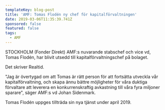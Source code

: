 ```yaml
---
templateKey: blog-post
title: 'AMF: Tomas Flodén ny chef för kapitalförvaltningen'
date: 2019-03-06T11:35:39.741Z
sponsored: false
featured: false
tags:
  - AMF
---
```

STOCKHOLM (Fonder Direkt) AMF:s nuvarande stabschef och vice vd, Tomas Flodén, har blivit utsedd till kapitalförvaltningschef på bolaget.



Det skriver Realtid.



"Jag är övertygad om att Tomas är rätt person för att fortsätta utveckla vår kapitalförvaltning, och skapa ännu bättre möjligheter för våra duktiga förvaltare att leverera en konkurrenskraftig avkastning till våra fyra miljoner sparare", säger AMF:s vd Johan Sidenmark.



Tomas Flodén uppges tillträda sin nya tjänst under april 2019.

